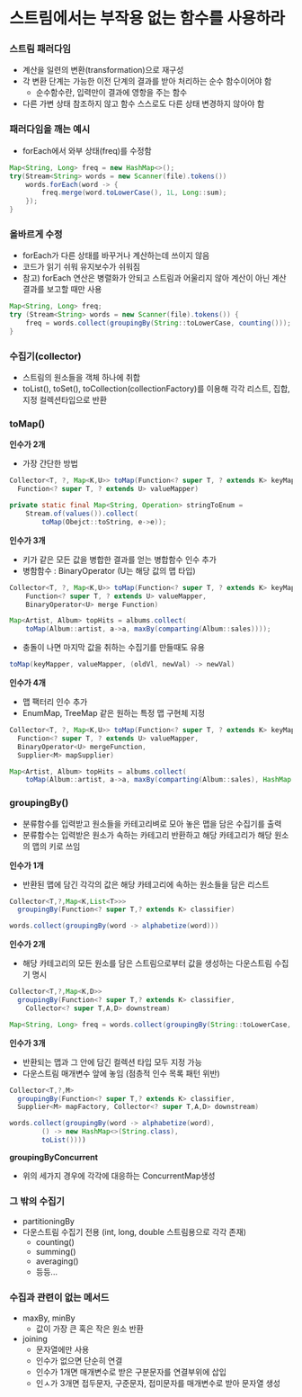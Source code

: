 # 스트림에서는 부작용 없는 함수를 사용하라

### 스트림 패러다임
- 계산을 일련의 변환(transformation)으로 재구성
- 각 변환 단계는 가능한 이전 단계의 결과를 받아 처리하는 순수 함수이어야 함
    - 순수함수란, 입력만이 결과에 영항을 주는 함수
- 다른 가변 상태 참조하지 않고 함수 스스로도 다른 상태 변경하지 않아야 함

### 패러다임을 깨는 예시
- forEach에서 와부 상태(freq)를 수정함
```java
Map<String, Long> freq = new HashMap<>();
try(Stream<String> words = new Scanner(file).tokens())
    words.forEach(word -> {
        freq.merge(word.toLowerCase(), 1L, Long::sum);
    });
}
```

### 올바르게 수정
- forEach가 다른 상태를 바꾸거나 계산하는데 쓰이지 않음
- 코드가 읽기 쉬워 유지보수가 쉬워짐
- 참고) forEach 연산은 병렬화가 안되고 스트림과 어울리지 않아 계산이 아닌 계산 결과를 보고할 때만 사용
```java
Map<String, Long> freq;
try (Stream<String> words = new Scanner(file).tokens()) {
    freq = words.collect(groupingBy(String::toLowerCase, counting()));
}
```

### 수집기(collector)
- 스트림의 원소들을 객체 하나에 취합
- toList(), toSet(), toCollection(collectionFactory)를 이용해 각각 리스트, 집합, 지정 컬렉션타입으로 반환

### toMap()
**인수가 2개**
- 가장 간단한 방법
```java
Collector<T, ?, Map<K,U>> toMap(Function<? super T, ? extends K> keyMapper,
  Function<? super T, ? extends U> valueMapper)
```
```java
private static final Map<String, Operation> stringToEnum = 
    Stream.of(values()).collect(
        toMap(Obejct::toString, e->e));
```
**인수가 3개**
- 키가 같은 모든 값을 병합한 결과를 얻는 병합함수 인수 추가
- 병함함수 : BinaryOperator (U는 해당 값의 맵 타입)
```java
Collector<T, ?, Map<K,U>> toMap(Function<? super T, ? extends K> keyMapper,
    Function<? super T, ? extends U> valueMapper,
    BinaryOperator<U> merge Function)
```
```java
Map<Artist, Album> topHits = albums.collect(
    toMap(Album::artist, a->a, maxBy(comparting(Album::sales))));
```
- 충돌이 나면 마지막 값을 취하는 수집기를 만들때도 유용
```java
toMap(keyMapper, valueMapper, (oldVl, newVal) -> newVal)
```
**인수가 4개**
- 맵 팩터리 인수 추가
- EnumMap, TreeMap 같은 원하는 특정 맵 구현체 지정
```java
Collector<T, ?, Map<K,U>> toMap(Function<? super T, ? extends K> keyMapper,
  Function<? super T, ? extends U> valueMapper,
  BinaryOperator<U> mergeFunction,
  Supplier<M> mapSupplier)
```
```java
Map<Artist, Album> topHits = albums.collect(
    toMap(Album::artist, a->a, maxBy(comparting(Album::sales), HashMap::new)));
```

### groupingBy()
- 분류함수를 입력받고 원소들을 카테고리벼로 모아 놓은 맵을 담은 수집기를 출력
- 분류함수는 입력받은 원소가 속하는 카테고리 반환하고 해당 카테고리가 해당 원소의 맵의 키로 쓰임

**인수가 1개**
- 반환된 맵에 담긴 각각의 값은 해당 카테고리에 속하는 원소들을 담은 리스트
```java
Collector<T,?,Map<K,List<T>>> 
  groupingBy(Function<? super T,? extends K> classifier)
```
```java
words.collect(groupingBy(word -> alphabetize(word)))
```

**인수가 2개**
- 해당 카테고리의 모든 원소를 담은 스트림으로부터 값을 생성하는 다운스트림 수집기 명시
```java
Collector<T,?,Map<K,D>>
  groupingBy(Function<? super T,? extends K> classifier, 
    Collector<? super T,A,D> downstream)
```
```java
Map<String, Long> freq = words.collect(groupingBy(String::toLowerCase, counting()));
```

**인수가 3개**
- 반환되는 맵과 그 안에 담긴 컬렉션 타입 모두 지정 가능
- 다운스트림 매개변수 앞에 놓임 (점층적 인수 목록 패턴 위반)
```java
Collector<T,?,M>
  groupingBy(Function<? super T,? extends K> classifier, 
  Supplier<M> mapFactory, Collector<? super T,A,D> downstream)
```
```java
words.collect(groupingBy(word -> alphabetize(word),
        () -> new HashMap<>(String.class),
        toList())))
```

**groupingByConcurrent**
- 위의 세가지 경우에 각각에 대응하는 ConcurrentMap생성

### 그 밖의 수집기
- partitioningBy
- 다운스트림 수집기 전용 (int, long, double 스트림용으로 각각 존재)
  - counting()
  - summing()
  - averaging()
  - 등등...
  
### 수집과 관련이 없는 메서드
- maxBy, minBy
  - 값이 가장 큰 혹은 작은 원소 반환
- joining
  - 문자열에만 사용
  - 인수가 없으면 단순히 연결
  - 인수가 1개면 매개변수로 받은 구분문자를 연결부위에 삽입
  - 인ㅅ가 3개면 접두문자, 구준문자, 접미문자를 매개변수로 받아 문자열 생성